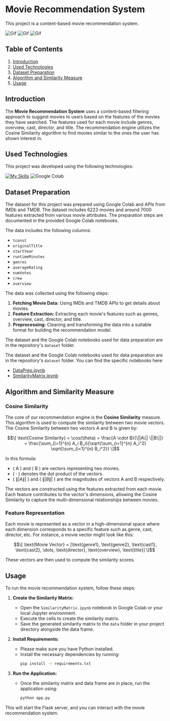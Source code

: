 # Movie Recommendation System

This project is a content-based movie recommendation system.

<img src="/static/gif/Shrek.gif" alt="Gif">

<img src="/static/gif/spider-man.gif" alt="Gif">

<img src="/static/gif/hobbit.gif" alt="Gif">

## Table of Contents
1. [Introduction](#introduction)
2. [Used Technologies](#used-technologies)
3. [Dataset Preparation](#dataset-preparation)
4. [Algorithm and Similarity Measure](#algorithm-and-similarity-measure)
5. [Usage](#usage)

## Introduction

The **Movie Recommendation System** uses a content-based filtering approach to suggest movies to users based on the features of the movies they have searched. The features used for each movie include genres, overview, cast, director, and title. The recommendation engine utilizes the Cosine Similarity algorithm to find movies similar to the ones the user has shown interest in.

## Used Technologies

This project was developed using the following technologies:

[![My Skills](https://skillicons.dev/icons?i=py,flask,js,html,css&theme=light)](https://skillicons.dev) ![Google Colab](https://img.icons8.com/color/48/000000/google-colab.png)


## Dataset Preparation

The dataset for this project was prepared using Google Colab and APIs from IMDb and TMDB. The dataset includes 6223 movies and around 7000 features extracted from various movie attributes. The preparation steps are documented in the provided Google Colab notebooks.

The data includes the following columns:
- `tconst`
- `originalTitle`
- `startYear`
- `runtimeMinutes`
- `genres`
- `averageRating`
- `numVotes`
- `crew`
- `overview`

The data was collected using the following steps:
1. **Fetching Movie Data:** Using IMDb and TMDB APIs to get details about movies.
2. **Feature Extraction:** Extracting each movie's features such as genres, overview, cast, director, and title.
3. **Preprocessing:** Cleaning and transforming the data into a suitable format for building the recommendation model.

The dataset and the Google Colab notebooks used for data preparation are in the repository's `dataset` folder.

The dataset and the Google Colab notebooks used for data preparation are in the repository's `dataset` folder. You can find the specific notebooks here:
- [DataPrep.ipynb](data/DataPrep.ipynb)
- [SimilarityMatrix.ipynb](data/SimilarityMatrix.ipynb)


## Algorithm and Similarity Measure

### Cosine Similarity
The core of our recommendation engine is the **Cosine Similarity** measure. This algorithm is used to compute the similarity between two movie vectors. The Cosine Similarity between two vectors A and B is given by:

$$\[ \text{Cosine Similarity} = \cos(\theta) = \frac{A \cdot B}{\||A\|| \||B\||} = \frac{\sum_{i=1}^{n} A_i B_i}{\sqrt{\sum_{i=1}^{n} A_i^2} \sqrt{\sum_{i=1}^{n} B_i^2}} \]$$

In this formula:
- \( A \) and \( B \) are vectors representing two movies.
- \( $\cdot$ \) denotes the dot product of the vectors.
- \( $\||A\||$ \) and \( $\||B\||$ \) are the magnitudes of vectors A and B respectively.

The vectors are constructed using the features extracted from each movie. Each feature contributes to the vector's dimensions, allowing the Cosine Similarity to capture the multi-dimensional relationships between movies.

### Feature Representation
Each movie is represented as a vector in a high-dimensional space where each dimension corresponds to a specific feature such as genre, cast, director, etc. For instance, a movie vector might look like this:

$$\[ \text{Movie Vector} = [\text{genre1}, \text{genre2}, \text{cast1}, \text{cast2}, \dots, \text{director}, \text{overview}, \text{title}] \]$$

These vectors are then used to compute the similarity scores.

## Usage

To run the movie recommendation system, follow these steps:

1. **Create the Similarity Matrix:**
   - Open the `SimilarityMatrix.ipynb` notebook in Google Colab or your local Jupyter environment.
   - Execute the cells to create the similarity matrix.
   - Save the generated similarity matrix to the `data` folder in your project directory alongside the data frame.

2. **Install Requirements:**
   - Please make sure you have Python installed.
   - Install the necessary dependencies by running:
     ```sh
     pip install -r requirements.txt
     ```

3. **Run the Application:**
   - Once the similarity matrix and data frame are in place, run the application using:
     ```sh
     python app.py
     ```

This will start the Flask server, and you can interact with the movie recommendation system.
